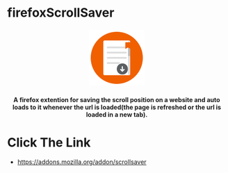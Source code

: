 # firefoxScrollSaver

### <div align="center"><img src="assets/pngs/icon128.png"></div>

#### <p align="center">A firefox extention for saving the scroll position on a website and auto loads to it whenever the url is loaded(the page is refreshed or the url is loaded in a new tab).</p>

# Click The Link
   * https://addons.mozilla.org/addon/scrollsaver
